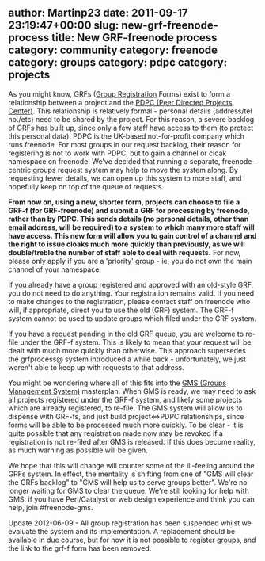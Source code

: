 author: Martinp23
date: 2011-09-17 23:19:47+00:00
slug: new-grf-freenode-process
title: New GRF-freenode process
category: community
category: freenode
category: groups
category: pdpc
category: projects
---
As you might know, GRFs ([Group Registration](http://freenode.net/group_registration.shtml) Forms) exist to form a relationship between a project and the [PDPC (Peer Directed Projects Center)](http://pdpc.org.uk). This relationship is relatively formal - personal details (address/tel no./etc) need to be shared by the project. For this reason, a severe backlog of GRFs has built up, since only a few staff have access to them (to protect this personal data). PDPC is the UK-based not-for-profit company which runs freenode. For most groups in our request backlog, their reason for registering is not to work with PDPC, but to gain a channel or cloak namespace on freenode. We've decided that running a separate, freenode-centric groups request system may help to move the system along. By requesting fewer details, we can open up this system to more staff, and hopefully keep on top of the queue of requests.

**From now on, using a new, shorter form, projects can choose to file a GRF-f (for GRF-freenode) and submit a GRF for processing by freenode, rather than by PDPC. This sends details (no personal details, other than email address, will be required) to a system to which many more staff will have access. This new form will allow you to gain control of a channel and the right to issue cloaks much more quickly than previously, as we will double/treble the number of staff able to deal with requests.** For now, please only apply if you are a 'priority' group - ie, you do not own the main channel of your namespace.

If you already have a group registered and approved with an old-style GRF, you do not need to do anything. Your registration remains valid. If you need to make changes to the registration, please contact staff on freenode who will, if appropriate, direct you to use the old (GRF) system. The GRF-f system cannot be used to update groups which filed under the GRF system.

If you have a request pending in the old GRF queue, you are welcome to re-file under the GRF-f system. This is likely to mean that your request will be dealt with much more quickly than otherwise. This approach supersedes the grfprocess@ system introduced a while back - unfortunately, we just weren't able to keep up with requests to that address.

You might be wondering where all of this fits into the [GMS (Groups Management System)](http://freenode.net/gms.shtml) masterplan. When GMS is ready, we may need to ask all projects registered under the GRF-f system, and likely some projects which are already registered, to re-file. The GMS system will allow us to dispense with GRF-fs, and just build project<=>PDPC relationships, since forms will be able to be processed much more quickly. To be clear - it is quite possible that any registration made now may be revoked if a registration is not re-filed after GMS is released. If this does become reality, as much warning as possible will be given. 

We hope that this will change will counter some of the ill-feeling around the GRFs system. In effect, the mentality is shifting from one of "GMS will clear the GRFs backlog" to "GMS will help us to serve groups better". We're no longer waiting for GMS to clear the queue. We're still looking for help with GMS: if you have Perl/Catalyst or web design experience and think you can help, join #freenode-gms.

Update 2012-06-09 - All group registration has been suspended whilst we evaluate the system and its implementation.  A replacement should be available in due course, but for now it is not possible to register groups, and the link to the grf-f form has been removed.
